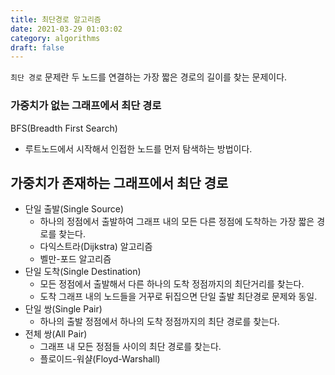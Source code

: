 ```yaml
---
title: 최단경로 알고리즘
date: 2021-03-29 01:03:02
category: algorithms
draft: false
---
```


`최단 경로` 문제란 두 노드를 연결하는 가장 짧은 경로의 길이를 찾는 문제이다.

### 가중치가 없는 그래프에서 최단 경로
BFS(Breadth First Search)
- 루트노드에서 시작해서 인접한 노드를 먼저 탐색하는 방법이다.

## 가중치가 존재하는 그래프에서 최단 경로
- 단일 출발(Single Source)
    - 하나의 정점에서 출발하여 그래프 내의 모든 다른 정점에 도착하는 가장 짧은 경로를 찾는다.
    - 다익스트라(Dijkstra) 알고리즘
    - 벨만-포드 알고리즘
- 단일 도착(Single Destination)
    - 모든 정점에서 출발해서 다른 하나의 도착 정점까지의 최단거리를 찾는다.
    - 도착 그래프 내의 노드들을 거꾸로 뒤집으면 단일 출발 최단경로 문제와 동일.
- 단일 쌍(Single Pair)
    - 하나의 출발 정점에서 하나의 도착 정점까지의 최단 경로를 찾는다.
- 전체 쌍(All Pair)
    - 그래프 내 모든 정점들 사이의 최단 경로를 찾는다.
    - 플로이드-워샬(Floyd-Warshall)



